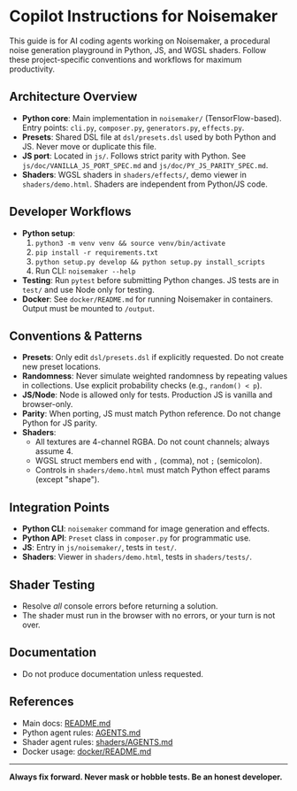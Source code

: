 # Copilot Instructions for Noisemaker

This guide is for AI coding agents working on Noisemaker, a procedural noise generation playground in Python, JS, and WGSL shaders. Follow these project-specific conventions and workflows for maximum productivity.

## Architecture Overview
- **Python core**: Main implementation in `noisemaker/` (TensorFlow-based). Entry points: `cli.py`, `composer.py`, `generators.py`, `effects.py`.
- **Presets**: Shared DSL file at `dsl/presets.dsl` used by both Python and JS. Never move or duplicate this file.
- **JS port**: Located in `js/`. Follows strict parity with Python. See `js/doc/VANILLA_JS_PORT_SPEC.md` and `js/doc/PY_JS_PARITY_SPEC.md`.
- **Shaders**: WGSL shaders in `shaders/effects/`, demo viewer in `shaders/demo.html`. Shaders are independent from Python/JS code.

## Developer Workflows
- **Python setup**:
  1. `python3 -m venv venv && source venv/bin/activate`
  2. `pip install -r requirements.txt`
  3. `python setup.py develop && python setup.py install_scripts`
  4. Run CLI: `noisemaker --help`
- **Testing**: Run `pytest` before submitting Python changes. JS tests are in `test/` and use Node only for testing.
- **Docker**: See `docker/README.md` for running Noisemaker in containers. Output must be mounted to `/output`.

## Conventions & Patterns
- **Presets**: Only edit `dsl/presets.dsl` if explicitly requested. Do not create new preset locations.
- **Randomness**: Never simulate weighted randomness by repeating values in collections. Use explicit probability checks (e.g., `random() < p`).
- **JS/Node**: Node is allowed only for tests. Production JS is vanilla and browser-only.
- **Parity**: When porting, JS must match Python reference. Do not change Python for JS parity.
- **Shaders**:
  - All textures are 4-channel RGBA. Do not count channels; always assume 4.
  - WGSL struct members end with `,` (comma), not `;` (semicolon).
  - Controls in `shaders/demo.html` must match Python effect params (except "shape").

## Integration Points
- **Python CLI**: `noisemaker` command for image generation and effects.
- **Python API**: `Preset` class in `composer.py` for programmatic use.
- **JS**: Entry in `js/noisemaker/`, tests in `test/`.
- **Shaders**: Viewer in `shaders/demo.html`, tests in `shaders/tests/`.

## Shader Testing
- Resolve *all* console errors before returning a solution.
- The shader must run in the browser with no errors, or your turn is not over.

## Documentation
- Do not produce documentation unless requested.

## References
- Main docs: [README.md](../README.md)
- Python agent rules: [AGENTS.md](../AGENTS.md)
- Shader agent rules: [shaders/AGENTS.md](../shaders/AGENTS.md)
- Docker usage: [docker/README.md](../docker/README.md)

---

**Always fix forward. Never mask or hobble tests. Be an honest developer.**
